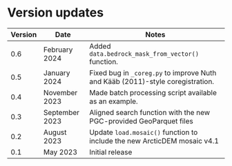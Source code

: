 # Version updates

| Version | Date | Notes |
| ------- | ---- | ----- |
| 0.6 | February 2024 | Added `data.bedrock_mask_from_vector()` function. |
| 0.5 | January 2024 | Fixed bug in `_coreg.py` to improve Nuth and Kääb (2011)-style coregistration. |
| 0.4 | November 2023 | Made batch processing script available as an example. |
| 0.3 | September 2023 | Aligned search function with the new PGC-provided GeoParquet files |
| 0.2 | August 2023 | Update `load.mosaic()` function to include the new ArcticDEM mosaic v4.1 |
| 0.1 | May 2023 | Initial release |
